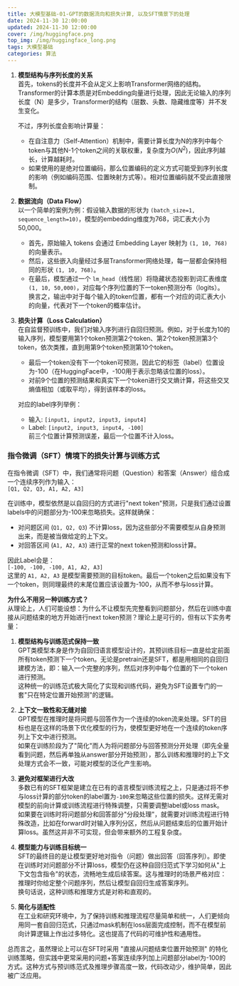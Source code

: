 ```yaml
---
title: 大模型基础-01-GPT的数据流向和损失计算, 以及SFT情景下的处理
date: 2024-11-30 12:00:00
updated: 2024-11-30 12:00:00
cover: /img/huggingface.png
top_img: /img/huggingface_long.png
tags: 大模型基础
categories: 算法
---
```


1. **模型结构与序列长度的关系**  
    首先，tokens的长度并不会从定义上影响Transformer网络的结构。Transformer的计算本质是对Embedding向量进行处理，因此无论输入的序列长度（N）是多少，Transformer的结构（层数、头数、隐藏维度等）并不发生变化。
    
    不过，序列长度会影响计算量：
    
    - 在自注意力（Self-Attention）机制中，需要计算长度为N的序列中每个token与其他N-1个token之间的关联权重，复杂度为$O(N^2)$，因此序列越长，计算越耗时。
    - 如果使用的是绝对位置编码，那么位置编码的定义方式可能受到序列长度的影响（例如编码范围、位置映射方式等）。相对位置编码就不受此直接限制。

2. **数据流向（Data Flow）**  
    以一个简单的案例为例：假设输入数据的形状为 `(batch_size=1, sequence_length=10)`，模型的embedding维度为768，词汇表大小为50,000。
    
    - 首先，原始输入 tokens 会通过 Embedding Layer 映射为 `(1, 10, 768)` 的向量表示。
    - 然后，这些嵌入向量经过多层Transformer网络处理，每一层都会保持相同的形状 `(1, 10, 768)`。
    - 在最后，模型通过一个 `lm_head`（线性层）将隐藏状态投影到词汇表维度 `(1, 10, 50,000)`，对应每个序列位置的下一token预测分布（logits）。  
        换言之，输出中对于每个输入的token位置，都有一个对应的词汇表大小的向量，代表对下一个token的概率估计。

3. **损失计算（Loss Calculation）**  
    在自监督预训练中，我们对输入序列进行自回归预测。例如，对于长度为10的输入序列，模型要用第1个token预测第2个token、第2个token预测第3个token，依次类推，直到用第9个token预测第10个token。
    
    - 最后一个token没有下一个token可预测，因此它的标签（label）位置设为-100（在HuggingFace中，-100用于表示忽略该位置的loss）。
    - 对前9个位置的预测结果和真实下一个token进行交叉熵计算，将这些交叉熵值相加（或取平均），得到该样本的loss。
    
    对应的label序列举例：
    
    - 输入: `[input1, input2, input3, input4]`
    - Label: `[input2, input3, input4, -100]`  
        前三个位置计算预测误差，最后一个位置不计入loss。

### 指令微调（SFT）情境下的损失计算与训练方式

在指令微调（SFT）中，我们通常将问题（Question）和答案（Answer）组合成一个连续序列作为输入：  
`[Q1, Q2, Q3, A1, A2, A3]`

在训练中，模型依然是以自回归的方式进行"next token"预测，只是我们通过设置labels中的问题部分为-100来忽略损失。这样就确保：

- 对问题区间 (`Q1, Q2, Q3`) 不计算loss，因为这些部分不需要模型从自身预测出来，而是被当做给定的上下文。
- 对回答区间 (`A1, A2, A3`) 进行正常的next token预测和loss计算。

因此Label会是：  
`[-100, -100, -100, A1, A2, A3]`  
这里的 `A1, A2, A3` 是模型需要预测的目标token。最后一个token之后如果没有下一个token，则同理最终的末尾位置应该设置为-100，从而不参与loss计算。

**为什么不用另一种训练方式？**  
从理论上，人们可能设想：为什么不让模型先完整看到问题部分，然后在训练中直接从问题结束的地方开始进行next token预测？理论上是可行的，但有以下实务考量：

1. **模型结构与训练范式保持一致**  
    GPT类模型本身是作为自回归语言模型设计的，其预训练目标一直是给定前面所有token预测下一个token。无论是pretrain还是SFT，都是用相同的自回归建模方法，即：输入一个完整的序列，然后对序列中每个位置的下一个token进行预测。  
    这种统一的训练范式极大简化了实现和训练代码，避免为SFT设置专门的一套"只在特定位置开始预测"的逻辑。
    
2. **上下文一致性和无缝对接**  
    GPT模型在推理时是将问题与回答作为一个连续的token流来处理。SFT的目标也是在这样的场景下优化模型的行为，使模型更好地在一个连续的token序列上下文中进行预测。  
    如果在训练阶段为了"简化"而人为将问题部分与回答预测分开处理（即先全量看到问题，然后再单独从answer部分开始预测），那么训练和推理时的上下文处理方式会不一致，可能对模型的泛化产生影响。
    
3. **避免对框架进行大改**  
    多数已有的SFT框架是建立在已有的语言模型训练流程之上，只是通过将不参与loss计算的部分token的label置为`-100`来忽略这些位置的损失。这样无需对模型的前向计算或训练流程进行特殊调整，只需要调整label或loss mask。  
    如果要在训练时将问题部分和回答部分"分段处理"，就需要对训练流程进行特殊改造，比如在forward时对输入序列分区，然后从问题结束后的位置开始计算loss。虽然这并非不可实现，但会带来额外的工程复杂度。
    
4. **模型能力与训练目标统一**  
    SFT的最终目的是让模型更好地对指令（问题）做出回答（回答序列）。即使在训练时对问题部分不计算loss，模型仍在这种自回归范式下学习如何从"上下文包含指令"的状态，流畅地生成后续答案。这与推理时的场景严格对应：推理时你给定整个问题序列，然后让模型自回归生成答案序列。  
    换句话说，这种训练和推理方式是对称和直观的。
    
5. **简化与适配性**  
    在工业和研究环境中，为了保持训练和推理流程尽量简单和统一，人们更倾向用同一套自回归范式，只通过mask机制在loss层面完成控制，而不在模型前向计算逻辑上作出过多特化。这也提高了代码的可维护性和通用性。

总而言之，虽然理论上可以在SFT时采用 "直接从问题结束位置开始预测" 的特化训练策略，但实践中更常采用的问题+答案连续序列加上问题部分label为-100的方式。这种方式与预训练范式及推理步骤高度一致，代码改动少，维护简单，因此被广泛应用。
